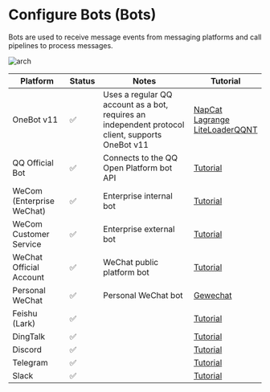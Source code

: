 # Configure Bots (Bots)

Bots are used to receive message events from messaging platforms and call pipelines to process messages.

![arch](/assets/image/zh/deploy/bots/arch.png)


| Platform | Status | Notes | Tutorial |
| ------ | ---- | ---- | ---- |
| OneBot v11 | ✅ | Uses a regular QQ account as a bot, requires an independent protocol client, supports OneBot v11 | [NapCat](/en/deploy/platforms/qq/aiocqhttp/napcat) <br> [Lagrange](/en/deploy/platforms/qq/aiocqhttp/lagrange) <br> [LiteLoaderQQNT](/en/deploy/platforms/qq/aiocqhttp/llonebot) |
| QQ Official Bot | ✅ | Connects to the QQ Open Platform bot API | [Tutorial](/en/deploy/platforms/qq/official_webhook) |
| WeCom (Enterprise WeChat) | ✅ | Enterprise internal bot | [Tutorial](/en/deploy/platforms/wecom/wecom) |
| WeCom Customer Service | ✅ | Enterprise external bot | [Tutorial](/en/deploy/platforms/wecom/wecomcs) |
| WeChat Official Account | ✅ | WeChat public platform bot | [Tutorial](/en/deploy/platforms/wxoa) |
| Personal WeChat | ✅ | Personal WeChat bot | [Gewechat](/en/deploy/platforms/wechat/gewechat) |
| Feishu (Lark) | ✅ |  | [Tutorial](/en/deploy/platforms/lark) |
| DingTalk | ✅ |  | [Tutorial](/en/deploy/platforms/dingtalk) |
| Discord | ✅ |  | [Tutorial](/en/deploy/platforms/discord) |
| Telegram | ✅ |  | [Tutorial](/en/deploy/platforms/telegram) |
| Slack | ✅ |  | [Tutorial](/en/deploy/platforms/slack) |
